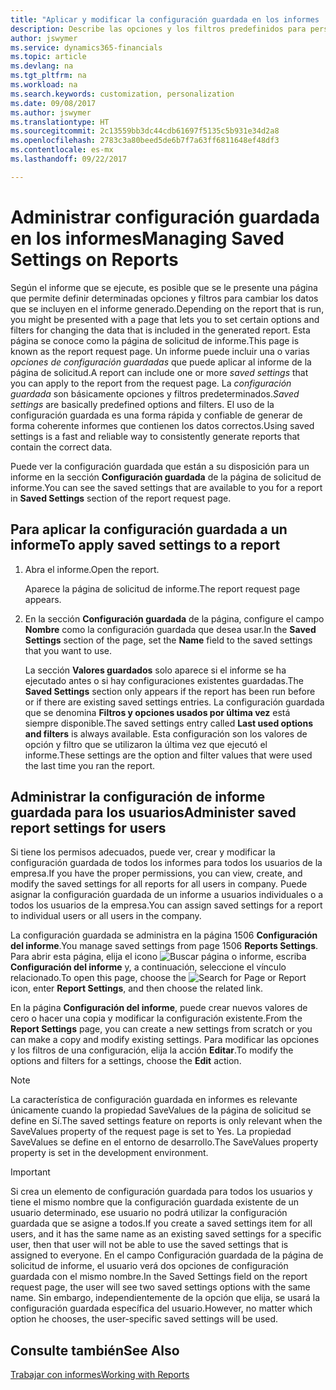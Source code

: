 ```yaml
---
title: "Aplicar y modificar la configuración guardada en los informes | Documentos de Microsoft"
description: Describe las opciones y los filtros predefinidos para personalizar un informe y para generar los datos correctos.
author: jswymer
ms.service: dynamics365-financials
ms.topic: article
ms.devlang: na
ms.tgt_pltfrm: na
ms.workload: na
ms.search.keywords: customization, personalization
ms.date: 09/08/2017
ms.author: jswymer
ms.translationtype: HT
ms.sourcegitcommit: 2c13559bb3dc44cdb61697f5135c5b931e34d2a8
ms.openlocfilehash: 2783c3a80beed5de6b7f7a63ff6811648ef48df3
ms.contentlocale: es-mx
ms.lasthandoff: 09/22/2017

---
```

# <a name="managing-saved-settings-on-reports"></a><span data-ttu-id="b9326-103">Administrar configuración guardada en los informes</span><span class="sxs-lookup"><span data-stu-id="b9326-103">Managing Saved Settings on Reports</span></span>
<span data-ttu-id="b9326-104">Según el informe que se ejecute, es posible que se le presente una página que permite definir determinadas opciones y filtros para cambiar los datos que se incluyen en el informe generado.</span><span class="sxs-lookup"><span data-stu-id="b9326-104">Depending on the report that is run, you might be presented with a page that lets you to set certain options and filters for changing the data that is included in the generated report.</span></span> <span data-ttu-id="b9326-105">Esta página se conoce como la página de solicitud de informe.</span><span class="sxs-lookup"><span data-stu-id="b9326-105">This page is known as the report request page.</span></span> <span data-ttu-id="b9326-106">Un informe puede incluir una o varias *opciones de configuración guardadas* que puede aplicar al informe de la página de solicitud.</span><span class="sxs-lookup"><span data-stu-id="b9326-106">A report can include one or more *saved settings* that you can apply to the report from the request page.</span></span> <span data-ttu-id="b9326-107">La *configuración guardada* son básicamente opciones y filtros predeterminados.</span><span class="sxs-lookup"><span data-stu-id="b9326-107">*Saved settings* are basically predefined options and filters.</span></span> <span data-ttu-id="b9326-108">El uso de la configuración guardada es una forma rápida y confiable de generar de forma coherente informes que contienen los datos correctos.</span><span class="sxs-lookup"><span data-stu-id="b9326-108">Using saved settings is a fast and reliable way to consistently generate reports that contain the correct data.</span></span>

<span data-ttu-id="b9326-109">Puede ver la configuración guardada que están a su disposición para un informe en la sección **Configuración guardada** de la página de solicitud de informe.</span><span class="sxs-lookup"><span data-stu-id="b9326-109">You can see the saved settings that are available to you for a report in **Saved Settings** section of the report request page.</span></span>  

## <a name="to-apply-saved-settings-to-a-report"></a><span data-ttu-id="b9326-110">Para aplicar la configuración guardada a un informe</span><span class="sxs-lookup"><span data-stu-id="b9326-110">To apply saved settings to a report</span></span>
1. <span data-ttu-id="b9326-111">Abra el informe.</span><span class="sxs-lookup"><span data-stu-id="b9326-111">Open the report.</span></span>

   <span data-ttu-id="b9326-112">Aparece la página de solicitud de informe.</span><span class="sxs-lookup"><span data-stu-id="b9326-112">The report request page appears.</span></span>    
2. <span data-ttu-id="b9326-113">En la sección **Configuración guardada** de la página, configure el campo **Nombre** como la configuración guardada que desea usar.</span><span class="sxs-lookup"><span data-stu-id="b9326-113">In the **Saved Settings** section of the page, set the **Name** field  to the saved settings that you want to use.</span></span>

   <span data-ttu-id="b9326-114">La sección **Valores guardados** solo aparece si el informe se ha ejecutado antes o si hay configuraciones existentes guardadas.</span><span class="sxs-lookup"><span data-stu-id="b9326-114">The **Saved Settings** section only appears if the report has been run before or if there are existing saved settings entries.</span></span> <span data-ttu-id="b9326-115">La configuración guardada que se denomina **Filtros y opciones usados por última vez** está siempre disponible.</span><span class="sxs-lookup"><span data-stu-id="b9326-115">The saved settings entry called **Last used options and filters** is always available.</span></span> <span data-ttu-id="b9326-116">Esta configuración son los valores de opción y filtro que se utilizaron la última vez que ejecutó el informe.</span><span class="sxs-lookup"><span data-stu-id="b9326-116">These settings are the option and filter values that were used the last time you ran the report.</span></span>

## <a name="administer-saved-report-settings-for-users"></a><span data-ttu-id="b9326-117">Administrar la configuración de informe guardada para los usuarios</span><span class="sxs-lookup"><span data-stu-id="b9326-117">Administer saved report settings for users</span></span>
<span data-ttu-id="b9326-118">Si tiene los permisos adecuados, puede ver, crear y modificar la configuración guardada de todos los informes para todos los usuarios de la empresa.</span><span class="sxs-lookup"><span data-stu-id="b9326-118">If you have the proper permissions, you can view, create, and modify the saved settings for all reports for all users in company.</span></span> <span data-ttu-id="b9326-119">Puede asignar la configuración guardada de un informe a usuarios individuales o a todos los usuarios de la empresa.</span><span class="sxs-lookup"><span data-stu-id="b9326-119">You can assign saved settings for a report to individual users or all users in the company.</span></span>

<span data-ttu-id="b9326-120">La configuración guardada se administra en la página 1506 **Configuración del informe**.</span><span class="sxs-lookup"><span data-stu-id="b9326-120">You manage saved settings from page 1506 **Reports Settings**.</span></span> <span data-ttu-id="b9326-121">Para abrir esta página, elija el icono ![Buscar página o informe](media/ui-search/search_small.png "icono Buscar página o informe"), escriba **Configuración del informe** y, a continuación, seleccione el vínculo relacionado.</span><span class="sxs-lookup"><span data-stu-id="b9326-121">To open this page, choose the ![Search for Page or Report](media/ui-search/search_small.png "Search for Page or Report icon") icon, enter **Report Settings**, and then choose the related link.</span></span>

<span data-ttu-id="b9326-122">En la página **Configuración del informe**, puede crear nuevos valores de cero o hacer una copia y modificar la configuración existente.</span><span class="sxs-lookup"><span data-stu-id="b9326-122">From the **Report Settings** page, you can create a new settings from scratch or you can make a copy and modify existing settings.</span></span> <span data-ttu-id="b9326-123">Para modificar las opciones y los filtros de una configuración, elija la acción **Editar**.</span><span class="sxs-lookup"><span data-stu-id="b9326-123">To modify the options and filters for a settings, choose the **Edit** action.</span></span>

> [!NOTE]
> <span data-ttu-id="b9326-124">La característica de configuración guardada en informes es relevante únicamente cuando la propiedad SaveValues de la página de solicitud se define en Sí.</span><span class="sxs-lookup"><span data-stu-id="b9326-124">The saved settings feature on reports is only relevant when the SaveValues property of the request page is set to Yes.</span></span> <span data-ttu-id="b9326-125">La propiedad SaveValues se define en el entorno de desarrollo.</span><span class="sxs-lookup"><span data-stu-id="b9326-125">The SaveValues property property is set in the development environment.</span></span>  

> [!Important]
> <span data-ttu-id="b9326-126">Si crea un elemento de configuración guardada para todos los usuarios y tiene el mismo nombre que la configuración guardada existente de un usuario determinado, ese usuario no podrá utilizar la configuración guardada que se asigne a todos.</span><span class="sxs-lookup"><span data-stu-id="b9326-126">If you create a saved settings item for all users, and it has the same name as an existing saved settings for a specific user, then that user will not be able to use the saved settings that is assigned to everyone.</span></span>  <span data-ttu-id="b9326-127">En el campo Configuración guardada de la página de solicitud de informe, el usuario verá dos opciones de configuración guardada con el mismo nombre.</span><span class="sxs-lookup"><span data-stu-id="b9326-127">In the Saved Settings field on the report request page, the user will see two saved settings options with the same name.</span></span> <span data-ttu-id="b9326-128">Sin embargo, independientemente de la opción que elija, se usará la configuración guardada específica del usuario.</span><span class="sxs-lookup"><span data-stu-id="b9326-128">However, no matter which option he chooses, the user-specific saved settings will be used.</span></span>

## <a name="see-also"></a><span data-ttu-id="b9326-129">Consulte también</span><span class="sxs-lookup"><span data-stu-id="b9326-129">See Also</span></span>
[<span data-ttu-id="b9326-130">Trabajar con informes</span><span class="sxs-lookup"><span data-stu-id="b9326-130">Working with Reports</span></span>](ui-work-report.md)  

